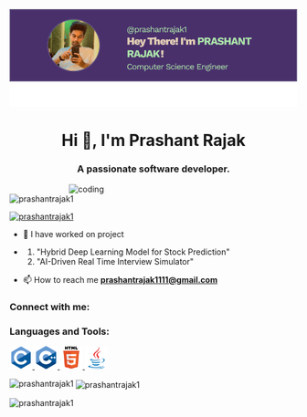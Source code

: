 ![logo](https://github.com/prashantrajak1/prashantrajak1/blob/main/image.png)
<h1 align="center">Hi 👋, I'm Prashant Rajak</h1>
<h3 align="center">A passionate software developer.</h3>

<img align="right" alt="coding" width="400" src="https://cdn.dribbble.com/users/926537/screenshots/4502924/python-2.gif">

<p align="left"> <img src="https://komarev.com/ghpvc/?username=prashantrajak1&label=Profile%20views&color=0e75b6&style=flat" alt="prashantrajak1" /> </p>

<p align="left"> <a href="https://github.com/ryo-ma/github-profile-trophy"><img src="https://github-profile-trophy.vercel.app/?username=prashantrajak1" alt="prashantrajak1" /></a> </p>

- 🔭 I have worked on project
- 1. "Hybrid Deep Learning Model for Stock Prediction"
  2. "AI-Driven Real Time Interview Simulator" 

- 📫 How to reach me **prashantrajak1111@gmail.com**

<h3 align="left">Connect with me:</h3>
<p align="left">
</p>

<h3 align="left">Languages and Tools:</h3>
<p align="left"> <a href="https://www.cprogramming.com/" target="_blank" rel="noreferrer"> <img src="https://raw.githubusercontent.com/devicons/devicon/master/icons/c/c-original.svg" alt="c" width="40" height="40"/> </a> <a href="https://www.w3schools.com/cpp/" target="_blank" rel="noreferrer"> <img src="https://raw.githubusercontent.com/devicons/devicon/master/icons/cplusplus/cplusplus-original.svg" alt="cplusplus" width="40" height="40"/> </a> <a href="https://www.w3.org/html/" target="_blank" rel="noreferrer"> <img src="https://raw.githubusercontent.com/devicons/devicon/master/icons/html5/html5-original-wordmark.svg" alt="html5" width="40" height="40"/> </a> <a href="https://www.java.com" target="_blank" rel="noreferrer"> <img src="https://raw.githubusercontent.com/devicons/devicon/master/icons/java/java-original.svg" alt="java" width="40" height="40"/> </a> </p>

<p><img align="left" src="https://github-readme-stats.vercel.app/api/top-langs?username=prashantrajak1&show_icons=true&locale=en&layout=compact" alt="prashantrajak1" /></p>

<p>&nbsp;<img align="center" src="https://github-readme-stats.vercel.app/api?username=prashantrajak1&show_icons=true&locale=en" alt="prashantrajak1" /></p>

<p><img align="center" src="https://github-readme-streak-stats.herokuapp.com/?user=prashantrajak1&" alt="prashantrajak1" /></p>
